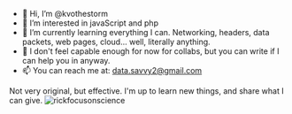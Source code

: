 - 👋 Hi, I’m @kvothestorm
- 👀 I’m interested in javaScript and php
- 🌱 I’m currently learning everything I can. Networking, headers, data packets, web pages, cloud... well, literally anything.
- 💞️ I don't feel capable enough for now for collabs, but you can write if I can help you in anyway.
- 📫 You can reach me at: data.savvy2@gmail.com


Not very original, but effective. I'm up to learn new things, and share what I can give.
![rickfocusonscience](https://user-images.githubusercontent.com/101993728/159179304-6f69ea95-6a62-49cf-ab94-ba1131ef51e8.jpg)

